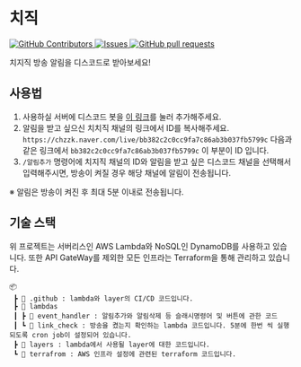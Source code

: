 # 치직

<p>
    <a href="https://github.com/junah201/chzzk-discord-bot/graphs/contributors">
        <img alt="GitHub Contributors" src="https://img.shields.io/github/contributors/junah201/chzzk-discord-bot" />
    </a>
    <a href="https://github.com/junah201/chzzk-discord-bot/issues">
        <img alt="Issues" src="https://img.shields.io/github/issues/junah201/chzzk-discord-bot?color=0088ff" />
    </a>
    <a href="https://github.com/junah201/chzzk-discord-bot/pulls">
        <img alt="GitHub pull requests" src="https://img.shields.io/github/issues-pr/junah201/chzzk-discord-bot?color=0088ff" />
    </a>
</p>

치지직 방송 알림을 디스코드로 받아보세요!

## 사용법

1. 사용하실 서버에 디스코드 봇을 [이 링크](https://chzzk.junah.dev/invite)를 눌러 추가해주세요.
2. 알림을 받고 싶으신 치치직 채널의 링크에서 ID를 복사해주세요. `https://chzzk.naver.com/live/bb382c2c0cc9fa7c86ab3b037fb5799c` 다음과 같은 링크에서 `bb382c2c0cc9fa7c86ab3b037fb5799c` 이 부분이 ID 입니다.
3. `/알림추가` 명령어에 치지직 채널의 ID와 알림을 받고 싶은 디스코드 채널을 선택해서 입력해주시면, 방송이 켜질 경우 해당 채널에 알림이 전송됩니다.

※ 알림은 방송이 켜진 후 최대 5분 이내로 전송됩니다.

## 기술 스택

위 프로젝트는 서버리스인 AWS Lambda와 NoSQL인 DynamoDB를 사용하고 있습니다. 또한 API GateWay를 제외한 모든 인프라는 Terraform을 통해 관리하고 있습니다.

```
📦
 ┣ 📂 .github : lambda와 layer의 CI/CD 코드입니다.
 ┣ 📂 lambdas
 ┃ ┣ 📂 event_handler : 알림추가와 알림삭제 등 슬래시명령어 및 버튼에 관한 코드
 ┃ ┗ 📂 link_check : 방송을 켰는지 확인하는 lambda 코드입니다. 5분에 한번 씩 실행되도록 cron job이 설정되어 있습니다.
 ┣ 📂 layers : lambda에서 사용될 layer에 대한 코드입니다.
 ┗ 📂 terrafrom : AWS 인프라 설정에 관련된 terraform 코드입니다.
```
